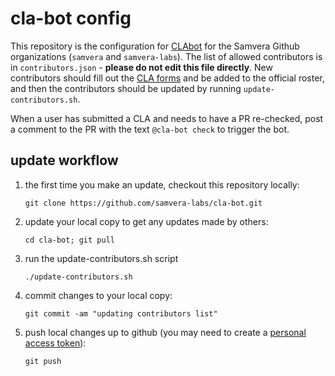 # cla-bot config
This repository is the configuration for [CLAbot](https://colineberhardt.github.io/cla-bot) for
the Samvera Github organizations (`samvera` and `samvera-labs`). The list of allowed contributors
is in `contributors.json` - **please do not edit this file directly**. New contributors should
fill out the [CLA forms](https://dochub.com/samvera/ALzmZB7wMbWZ6WERX8J560/samvera-icla-pdf?dt=JFH9VZENHwW3JubkXb2p)
and be added to the official roster, and then the contributors should be updated by running
`update-contributors.sh`.

When a user has submitted a CLA and needs to have a PR re-checked, post a comment to the PR with
the text `@cla-bot check` to trigger the bot.

## update workflow
1. the first time you make an update, checkout this repository locally:

    ```git clone https://github.com/samvera-labs/cla-bot.git```

2. update your local copy to get any updates made by others:

    ```cd cla-bot; git pull```

3. run the update-contributors.sh script

    ```./update-contributors.sh```

4. commit changes to your local copy:

    ```git commit -am "updating contributors list"```

5. push local changes up to github (you may need to create a [personal access token](https://github.com/settings/tokens/new)):

    ```git push```
